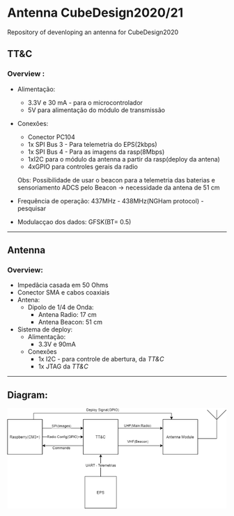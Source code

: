 # Antenna CubeDesign2020/21

Repository of devenloping an antenna for CubeDesign2020


## TT&C

### Overview :
* Alimentação:

  * 3.3V e 30 mA - para o microcontrolador
  * 5V para alimentação do módulo de transmissão

* Conexões:

  * Conector PC104
  * 1x SPI Bus 3 - Para telemetria do EPS(2kbps)
  * 1x SPI Bus 4 - Para as imagens da rasp(8Mbps)
  * 1xI2C para o módulo da antenna a partir da rasp(deploy da antena)
  * 4xGPIO para controles gerais da radio
  
  Obs: Possibilidade de usar o beacon para a telemetria das baterias e sensoriamento ADCS pelo Beacon -> necessidade da antena de 51 cm

* Frequência de operação: 437MHz - 438MHz(NGHam protocol) - pesquisar
* Modulacçao dos dados: GFSK(BT= 0.5)
 ---
 ## Antenna
 
 ### Overview: 
* Impedâcia casada em 50 Ohms
* Conector SMA e cabos coaxiais
* Antena:
  * Dipolo de 1/4 de Onda:
     * Antena Radio: 17 cm
     * Antena Beacon: 51 cm
* Sistema de deploy:
  * Alimentação:
    * 3.3V e 90mA
  * Conexões
    * 1x I2C - para controle de abertura, da *TT&C*
    * 1x JTAG da *TT&C*

---
## Diagram:

![](https://github.com/Bruno-Messias/Antenna_CubeDesign2020/blob/master/Communication_Systeam-TTC%20(2).png)

